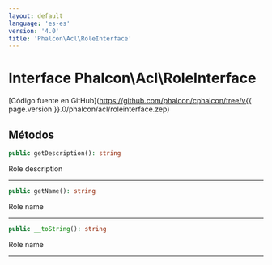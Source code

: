 ```yaml
---
layout: default
language: 'es-es'
version: '4.0'
title: 'Phalcon\Acl\RoleInterface'
---
```

# Interface **Phalcon\Acl\RoleInterface**

[Código fuente en GitHub](https://github.com/phalcon/cphalcon/tree/v{{ page.version }}.0/phalcon/acl/roleinterface.zep)

## Métodos

```php
public getDescription(): string
```

Role description

* * *

```php
public getName(): string
```

Role name

* * *

```php
public __toString(): string
```

Role name

* * *